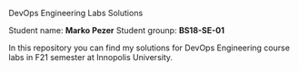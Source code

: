 DevOps Engineering Labs Solutions 

Student name: **Marko Pezer**
Student grounp: **BS18-SE-01**

In this repository you can find my solutions for DevOps Engineering course labs in F21 semester at Innopolis University.
